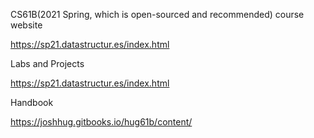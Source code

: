 CS61B(2021 Spring, which is open-sourced and recommended) course website

https://sp21.datastructur.es/index.html

Labs and Projects

https://sp21.datastructur.es/index.html

Handbook

https://joshhug.gitbooks.io/hug61b/content/
